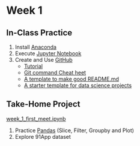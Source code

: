 # Week 1

## In-Class Practice

1. Install [Anaconda](https://www.anaconda.com/download/)
2. Execute [Jupyter Notebook](https://jupyter.readthedocs.io/en/latest/install.html#installing-jupyter-using-anaconda-and-conda)
3. Create and Use [GitHub](https://github.com/)
   - [Tutorial](https://git-scm.com/book/en/v2)
   - [Git command Cheat heet](https://github.com/joshnh/Git-Commands)
   - [A template to make good README.md](https://gist.github.com/PurpleBooth/109311bb0361f32d87a2)
   - [A starter template for data science projects](https://github.com/Statoil/data-science-template/)

## Take-Home Project

[week_1_first_meet.ipynb](https://github.com/kevinkevin556/STASD/blob/master/week%201/week_1_first_meet.ipynb)

1. Practice [Pandas](http://pandas.pydata.org/pandas-docs/stable/) (Slice, Filter,  Groupby and Plot)
2. Explore 91App dataset

